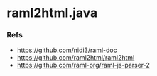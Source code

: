 # raml2html.java



### Refs
* https://github.com/nidi3/raml-doc
* https://github.com/raml2html/raml2html
* https://github.com/raml-org/raml-js-parser-2


